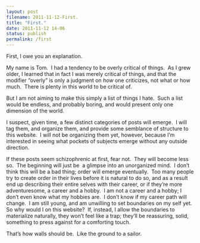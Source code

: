 ```yaml
---
layout: post
filename: 2011-11-12-First.
title: "First."
date: 2011-11-12 14-06
status: publish
permalink: /first
---
```

First, I owe you an explanation.

My name is Tom.  I had a tendency to be overly critical of things.  As I grew older, I learned that in fact I was merely critical of things, and that the modifier “overly” is only a judgment on <em>how</em> one criticizes, not what or how much.  There is plenty in this world to be critical of.

But I am not aiming to make this simply a list of things I hate.  Such a list would be endless, and probably boring, and would present only one dimension of the world.

I suspect, given time, a few distinct categories of posts will emerge.  I will tag them, and organize them, and provide some semblance of structure to this website.  I will not be organizing them yet, however, because I’m interested in seeing what pockets of subjects emerge without any outside direction.

If these posts seem schizophrenic at first, fear not.  They will become less so.  The beginning will just be  a glimpse into an unorganized mind.  I don’t think this will be a bad thing; order will emerge eventually.  Too many people try to create order in their lives before it is natural to do so, and as a result end up describing their entire selves with their career, or if they’re more adventuresome, a career and a hobby.  I am not a career and a hobby; I don’t even know what my hobbies are.  I don’t know if my career path will change.  I am still young, and am unwilling to set boundaries on my self yet.  So why would I on this website?  If, instead, I allow the boundaries to materialize naturally, they won’t feel like a trap; they’ll be reassuring, solid, something to press against for a comforting touch.

That’s how walls should be.  Like the ground to a sailor.